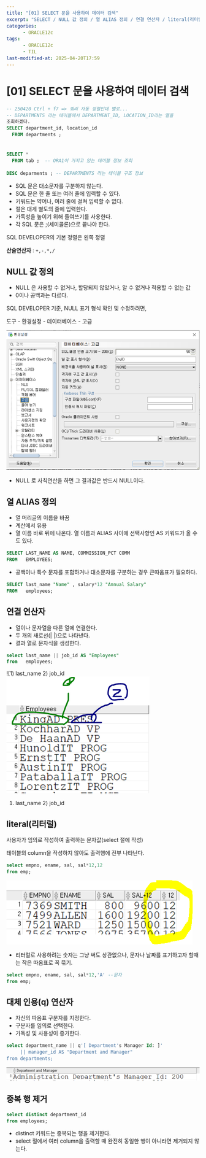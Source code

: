 ```yaml
---
title: "[01] SELECT 문을 사용하여 데이터 검색"
excerpt: "SELECT / NULL 값 정의 / 열 ALIAS 정의 / 연결 연산자 / literal(리터럴) /대체 인용(q) 연산자 / 중복 행 제거"
categories:
      - ORACLE12c
tags:
      - ORACLE12c
      - TIL
last-modified-at: 2025-04-20T17:59
---
```


# [01] SELECT 문을 사용하여 데이터 검색

```sql
-- 250420 Ctrl + f7 => 쿼리 자동 정렬인데 별로...
-- DEPARTMENTS 라는 테이블에서 DEPARTMENT_ID, LOCATION_ID라는 열을
조회하겠다. 
SELECT department_id, location_id
  FROM departments ;

  
SELECT *
  FROM tab ;  -- ORA1이 가지고 있는 테이블 정보 조회
  
DESC deparments ; -- DEPARTMENTS 라는 테이블 구조 정보  
```

- SQL 문은 대소문자를 구분하지 않는다.
- SQL 문은 한 줄 또는 여러 줄에 입력할 수 있다.
- 키워드는 약어나, 여러 줄에 걸쳐 입력할 수 없다.
- 절은 대게 별도의 줄에 입력한다.
- 가독성을 높이기 위해 들여쓰기를 사용한다.
- 각 SQL 문은 ;(세미콜론)으로 끝나야 한다.

SQL DEVELOPER의 기본 정렬은 왼쪽 정렬

**산술연산자** : `+,-,*,/` 

## NULL 값 정의

- NULL 은 사용할 수 없거나, 할당되지 않았거나, 알 수 없거나 적용할 수 없는 값
- 0이나 공백과는 다르다.

SQL DEVELOPER 기준, NULL 표기 형식 확인 및 수정하려면,

도구 - 환경설정 - 데이터베이스 - 고급 

![image.png](/assets/20250420/select1.png)

- NULL 로 사칙연산을 하면 그 결과값은 반드시 NULL이다.

## 열 ALIAS 정의

- 열 머리글의 이름을 바꿈
- 계산에서 유용
- 열 이름 바로 뒤에 나온다. 열 이름과 ALIAS 사이에 선택사항인 AS 키워드가 올 수도 있다.

```sql
SELECT LAST_NAME AS NAME, COMMISSION_PCT COMM 
FROM   EMPLOYEES;
```

- 공백이나 특수 문자를 포함하거나 대소문자를 구분하는 경우 큰따옴표가 필요하다.

```sql
SELECT last_name "Name" , salary*12 "Annual Salary"
FROM   employees;
```

## 연결 연산자

- 열이나 문자열을 다른 열에 연결한다.
- 두 개의 새로선(| |)으로 나타낸다.
- 결과 열로 문자식을 생성한다.

```sql
select last_name || job_id AS "Employees"
from   employees;
```

![1) last_name 2) job_id ![image.png](/assets/20250420/select2.png)

1) last_name 2) job_id

## literal(리터럴)

사용자가 임의로 작성하여 출력하는 문자값(select 절에 작성)

테이블의 column을 작성하지 않아도 출력행에 전부 나타난다.

```sql
select empno, ename, sal, sal*12,12
from emp;
```

![image.png](/assets/20250420/select3.png)

- 리터럴로 사용하려는 숫자는 그냥 써도 상관없으나, 문자나 날짜를 표기하고자 할때는 작은 따옴표로 꼭 묶기.

```sql
select empno, ename, sal, sal*12,'A' --문자
from emp;
```

## 대체 인용(q) 연산자

- 자신의 따옴표 구분자를 지정한다.
- 구분자를 임의로 선택한다.
- 가독성 및 사용성이 증가한다.

```sql
select department_name || q'[ Department's Manager Id: ]'
     || manager_id AS "Department and Manager"
from departments; 
```

![image.png](/assets/20250420/select4.png)

## 중복 행 제거

```sql
select distinct department_id
from employees;
```

- distinct 키워드는 중복되는 행을 제거한다.
- select 절에서 여러 column을 출력할 때 완전히 동일한 행이 아니라면 제거되지 않는다.